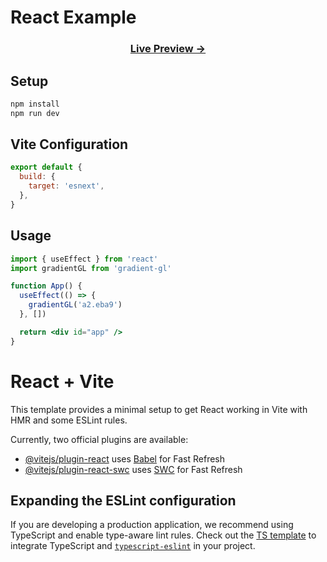 # React Example

<div align="center">
    <h3>
        <a href="https://metaory.github.io/gradient-gl/vite-react/" target="_blank">
            Live Preview →
        </a>
    </h3>
</div>

## Setup

```bash
npm install
npm run dev
```

## Vite Configuration

```js
export default {
  build: {
    target: 'esnext',
  },
}
```

## Usage

```jsx
import { useEffect } from 'react'
import gradientGL from 'gradient-gl'

function App() {
  useEffect(() => {
    gradientGL('a2.eba9')
  }, [])

  return <div id="app" />
}
```

# React + Vite

This template provides a minimal setup to get React working in Vite with HMR and some ESLint rules.

Currently, two official plugins are available:

- [@vitejs/plugin-react](https://github.com/vitejs/vite-plugin-react/blob/main/packages/plugin-react/README.md) uses [Babel](https://babeljs.io/) for Fast Refresh
- [@vitejs/plugin-react-swc](https://github.com/vitejs/vite-plugin-react-swc) uses [SWC](https://swc.rs/) for Fast Refresh

## Expanding the ESLint configuration

If you are developing a production application, we recommend using TypeScript and enable type-aware lint rules. Check out the [TS template](https://github.com/vitejs/vite/tree/main/packages/create-vite/template-react-ts) to integrate TypeScript and [`typescript-eslint`](https://typescript-eslint.io) in your project.
